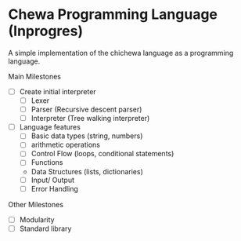 # Chewa Programming Language (Inprogres)
A simple implementation of the chichewa language as a programming language.

Main Milestones
- [ ] Create initial interpreter
    - [ ] Lexer
    - [ ] Parser (Recursive descent parser)
    - [ ] Interpreter (Tree walking interpreter)
- [ ] Language features
    - [ ] Basic data types (string, numbers)
    - [ ] arithmetic operations 
    - [ ] Control Flow (loops, conditional statements)
    - [ ] Functions
    - Data Structures (lists, dictionaries)
    - [ ] Input/ Output
    - [ ] Error Handling

Other Milestones
- [ ] Modularity
- [ ] Standard library